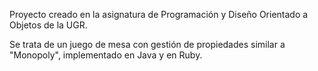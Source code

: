 Proyecto creado en la asignatura de Programación y Diseño Orientado a Objetos de la UGR.

Se trata de un juego de mesa con gestión de propiedades similar a "Monopoly", implementado en Java y en Ruby.
